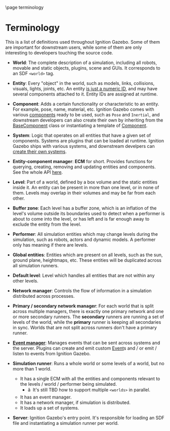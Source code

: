 \page terminology

# Terminology

This is a list of definitions used throughout Ignition Gazebo. Some of them
are important for downstream users, while some of them are only interesting
to developers touching the source code.

* **World**: The complete description of a simulation, including all robots,
    movable and static objects, plugins, scene and GUIs. It corresponds to
    an SDF `<world>` tag.

* **Entity**: Every "object" in the world, such as models, links,
    collisions, visuals, lights, joints, etc.
    An entity [is just a numeric ID](https://ignitionrobotics.org/api/gazebo/1.0/namespaceignition_1_1gazebo.html#ad83694d867b0e3a9446b535b5dfd208d),
    and may have several components attached to it. Entity IDs are assigned
    at runtime.

* **Component**: Adds a certain functionality or characteristic to an entity.
    For example, pose, name, material, etc.
    Ignition Gazebo comes with various
    [components](https://ignitionrobotics.org/api/gazebo/1.0/namespaceignition_1_1gazebo_1_1components.html)
    ready to be used, such as `Pose` and `Inertial`, and downstream developers
    can also create their own by inheriting from the
    [BaseComponent](https://ignitionrobotics.org/api/gazebo/1.0/classignition_1_1gazebo_1_1components_1_1BaseComponent.html)
    class or instantiating a template of
    [Component](https://ignitionrobotics.org/api/gazebo/1.0/classignition_1_1gazebo_1_1components_1_1Component.html).

* **System**: Logic that operates on all entities that have a given set of
    components. Systems are plugins that can be loaded at runtime.
    Ignition Gazebo ships with various systems, and downstream develpers can
    [create their own systems](https://ignitionrobotics.org/api/gazebo/1.0/createsystemplugins.html).

* **Entity-component manager**: **ECM** for short. Provides functions for
    querying, creating, removing and updating entities and components.
    See the whole API
    [here](https://ignitionrobotics.org/api/gazebo/1.0/classignition_1_1gazebo_1_1EntityComponentManager.html).

* **Level**: Part of a world, defined by a box volume and the static entities
    inside it. An entity can be present in more than one level, or in none of
    them. Levels may overlap in their volumes and may be far from each other.

* **Buffer zone**: Each level has a buffer zone, which is an inflation of the
    level's volume outside its boundaries used to detect when a performer
    is about to come into the level, or has left and is far enough away to
    exclude the entity from the level.

* **Performer**: All simulation entities which may change levels during the
    simulation, such as robots, actors and dynamic models. A performer only
    has meaning if there are levels.

* **Global entities**: Entities which are present on all levels, such as the
    sun, ground plane, heightmaps, etc. These entities will be duplicated
    across all simulation runners.

* **Default level**: Level which handles all entities that are not within
    any other levels.

* **Network manager**: Controls the flow of information in a simulation
    distributed across processes.

* **Primary / secondary network manager**: For each world that is split
    across multiple managers, there is exactly one primary network and one or more
    secondary runners. The **secondary** runners are running a set of levels of
    the world, while the **primary** runner is keeping all secondaries in sync.
    Worlds that are not split across runners don't have a primary runner.

* **[Event manager](https://ignitionrobotics.org/api/gazebo/1.0/classignition_1_1gazebo_1_1EventManager.html)**:
    Manages events that can be sent across systems and the server. Plugins can
    create and emit custom
    [Event](https://ignitionrobotics.org/api/common/3.0/classignition_1_1common_1_1Event.html)s
    and / or emit / listen to events from Ignition Gazebo.

* **Simulation runner**: Runs a whole world or some levels of a world, but no
    more than 1 world.
    * It has a single ECM with all the entities and components
      relevant to the levels / world / performer being simulated.
        * â   It's still TBD how to support multiple `<worlds>` in parallel.
    * It has an event manager.
    * It has a network manager, if simulation is distributed.
    * It loads up a set of systems.

* **Server**: Ignition Gazebo's entry point. It's responsible for loading an
    SDF file and instantiating a simulation runner per world.

